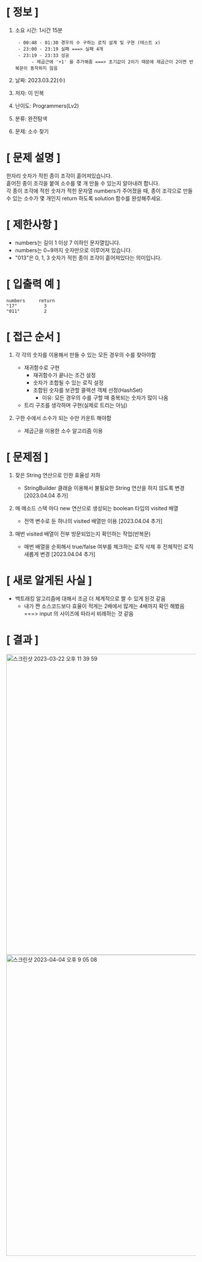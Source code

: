 # **[ 정보 ]**
1. 소요 시간: 1시간 15분
    
        - 00:48 - 01:30 경우의 수 구하는 로직 설계 및 구현 (테스트 x)
        - 23:00 - 23:19 실패 ===> 실패 4개
        - 23:19 - 23:33 성공
             - 제곱근에 '+1' 을 추가해줌 ===> 초기값이 2이기 때문에 제곱근이 2이면 반복문이 동작하지 않음
2. 날짜: 2023.03.22(수)
3. 저자: 이 인복
4. 난이도: Programmers(Lv2)
5. 분류: 완전탐색   
6. 문제: 소수 찾기

# **[ 문제 설명 ]**
한자리 숫자가 적힌 종이 조각이 흩어져있습니다.  
흩어진 종이 조각을 붙여 소수를 몇 개 만들 수 있는지 알아내려 합니다.   
각 종이 조각에 적힌 숫자가 적힌 문자열 numbers가 주어졌을 때, 종이 조각으로 만들 수 있는 소수가 몇 개인지 return 하도록 solution 함수를 완성해주세요.

# **[ 제한사항 ]**
- numbers는 길이 1 이상 7 이하인 문자열입니다.
- numbers는 0~9까지 숫자만으로 이루어져 있습니다.
- "013"은 0, 1, 3 숫자가 적힌 종이 조각이 흩어져있다는 의미입니다.

# **[ 입출력 예 ]**
    numbers	    return
    "17"	      3
    "011"	      2   

# **[ 접근 순서 ]**
1. 각 각의 숫자를 이용해서 만들 수 있는 모든 경우의 수를 찾아야함
    - 재귀함수로 구현
        - 재귀함수가 끝나는 조건 설정
        - 숫자가 조합될 수 있는 로직 설정
        - 조합된 숫자를 보관할 콜렉션 객체 선정(HashSet)
            - 이유: 모든 경우의 수를 구할 때 중복되는 숫자가 많이 나옴
    - 트리 구조를 생각하며 구현(실제로 트리는 아님)
   

2. 구한 수에서 소수가 되는 수만 카운트 해야함
    - 제곱근을 이용한 소수 알고리즘 이용

# **[ 문제점 ]**
1. 잦은 String 연산으로 인한 효율성 저하
   - StringBuilder 클래슬 이용해서 불필요한 String 연산을 하지 않도록 변경 [2023.04.04 추가]


2. 매 메소드 스택 마다 new 연산으로 생성되는 boolean 타입의 visited 배열
   - 전역 변수로 둔 하나의 visited 배열만 이용 [2023.04.04 추가]

3. 매번 visited 배열이 전부 방문되었는지 확인하는 작업(반복문)
   - 매번 배열을 순회해서 true/false 여부를 체크하는 로직 삭제 후 전체적인 로직 새롭게 변경 [2023.04.04 추가]

# **[ 새로 알게된 사실 ]**
- 백트래킹 알고리즘에 대해서 조금 더 체계적으로 짤 수 있게 된것 같음
    - 내가 짠 소스코드보다 효율이 적게는 2배에서 많게는 4배까지 확인 해봤음 ===> input 의 사이즈에 따라서 비례하는 것 같음

# **[ 결과 ]**
<img width="800" alt="스크린샷 2023-03-22 오후 11 39 59" src="https://user-images.githubusercontent.com/59809278/226948325-dedbb8cf-1ddf-4475-8e81-c23b0e6c8632.png">

<img width="800" alt="스크린샷 2023-04-04 오후 9 05 08" src="https://user-images.githubusercontent.com/59809278/229787944-7a6789fa-35c4-4535-b1d7-9ff103473563.png">
